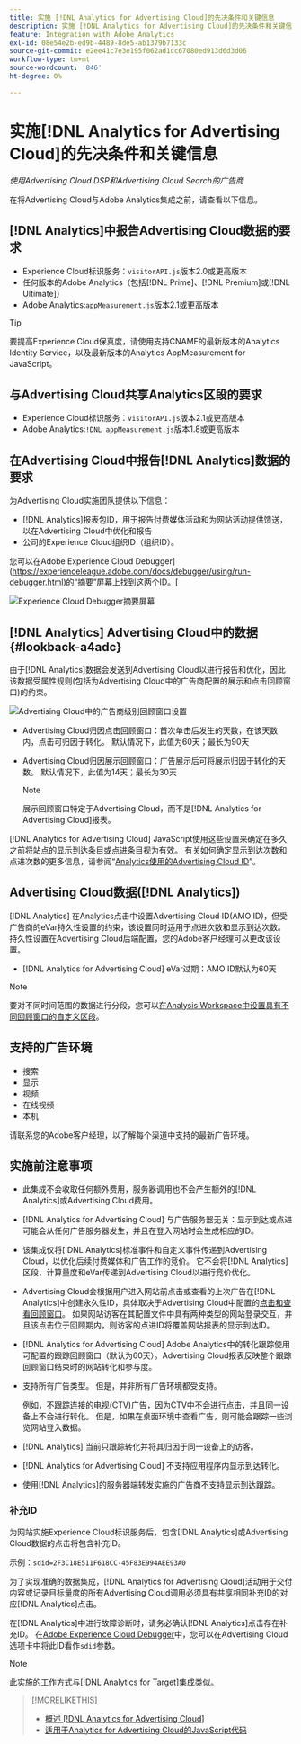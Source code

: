 ```yaml
---
title: 实施 [!DNL Analytics for Advertising Cloud]的先决条件和关键信息
description: 实施 [!DNL Analytics for Advertising Cloud]的先决条件和关键信息
feature: Integration with Adobe Analytics
exl-id: 08e54e2b-ed9b-4489-8de5-ab1379b7133c
source-git-commit: e2ee41c7e3e195f062ad1cc67080ed913d6d3d06
workflow-type: tm+mt
source-wordcount: '846'
ht-degree: 0%

---
```


# 实施[!DNL Analytics for Advertising Cloud]的先决条件和关键信息

*使用Advertising Cloud DSP和Advertising Cloud Search的广告商*

在将Advertising Cloud与Adobe Analytics集成之前，请查看以下信息。

## [!DNL Analytics]中报告Advertising Cloud数据的要求

* Experience Cloud标识服务：`visitorAPI.js`版本2.0或更高版本
* 任何版本的Adobe Analytics（包括[!DNL Prime]、[!DNL Premium]或[!DNL Ultimate]）
* Adobe Analytics:`appMeasurement.js`版本2.1或更高版本

>[!TIP]
>
>要提高Experience Cloud保真度，请使用支持CNAME的最新版本的Analytics Identity Service，以及最新版本的Analytics AppMeasurement for JavaScript。

## 与Advertising Cloud共享Analytics区段的要求

* Experience Cloud标识服务：`visitorAPI.js`版本2.1或更高版本
* Adobe Analytics:`!DNL appMeasurement.js`版本1.8或更高版本

## 在Advertising Cloud中报告[!DNL Analytics]数据的要求

为Advertising Cloud实施团队提供以下信息：

* [!DNL Analytics]报表包ID，用于报告付费媒体活动和为网站活动提供馈送，以在Advertising Cloud中优化和报告
* 公司的Experience Cloud组织ID（组织ID）。

您可以在Adobe Experience Cloud Debugger](https://experienceleague.adobe.com/docs/debugger/using/run-debugger.html)的“摘要”屏幕上找到这两个ID。[

![Experience Cloud Debugger摘要屏幕](/help/integrations/assets/a4adc-debugger-summary.png)

## [!DNL Analytics] Advertising Cloud中的数据 {#lookback-a4adc}

由于[!DNL Analytics]数据会发送到Advertising Cloud以进行报告和优化，因此该数据受属性规则(包括为Advertising Cloud中的广告商配置的展示和点击回顾窗口)的约束。

![Advertising Cloud中的广告商级别回顾窗口设置](/help/integrations/assets/a4adc-lookbacks.png)

* Advertising Cloud归因点击回顾窗口：首次单击后发生的天数，在该天数内，点击可归因于转化。 默认情况下，此值为60天；最长为90天
* Advertising Cloud归因展示回顾窗口：广告展示后可将展示归因于转化的天数。 默认情况下，此值为14天；最长为30天

   >[!NOTE]
   >
   > 展示回顾窗口特定于Advertising Cloud，而不是[!DNL Analytics for Advertising Cloud]报表。

[!DNL Analytics for Advertising Cloud] JavaScript使用这些设置来确定在多久之前将站点的显示到达条目或点进条目视为有效。 有关如何确定显示到达次数和点进次数的更多信息，请参阅“[Analytics使用的Advertising Cloud ID](ids.md)”。

## Advertising Cloud数据([!DNL Analytics])

[!DNL Analytics] 在Analytics点击中设置Advertising Cloud ID(AMO ID)，但受广告商的eVar持久性设置的约束，该设置同时适用于点进次数和显示到达次数。持久性设置在Advertising Cloud后端配置，您的Adobe客户经理可以更改该设置。

* [!DNL Analytics for Advertising Cloud] eVar过期：AMO ID默认为60天

>[!NOTE]
>
>要对不同时间范围的数据进行分段，您可以[在Analysis Workspace中设置具有不同回顾窗口的自定义区段](https://experienceleague.adobe.com/docs/analytics/components/segmentation/segmentation-workflow/seg-build.html)。

## 支持的广告环境

* 搜索
* 显示
* 视频
* 在线视频
* 本机

请联系您的Adobe客户经理，以了解每个渠道中支持的最新广告环境。

## 实施前注意事项

* 此集成不会收取任何额外费用，服务器调用也不会产生额外的[!DNL Analytics]或Advertising Cloud费用。

* [!DNL Analytics for Advertising Cloud] 与广告服务器无关：显示到达或点进可能会从任何广告服务器发生，并且在登入网站时会生成相应的ID。

* 该集成仅将[!DNL Analytics]标准事件和自定义事件传递到Advertising Cloud，以优化后续付费媒体和广告工作的竞价。 它不会将[!DNL Analytics]区段、计算量度和eVar传递到Advertising Cloud以进行竞价优化。

* Advertising Cloud会根据用户进入网站前点击或查看的上次广告在[!DNL Analytics]中创建永久性ID，具体取决于Advertising Cloud中配置的[点击和查看回顾窗口](#lookback-a4adc)。 如果网站访客在其配置文件中具有两种类型的网站登录交互，并且该点击位于回顾期内，则访客的点进ID将覆盖网站报表的显示到达ID。

* [!DNL Analytics for Advertising Cloud] Adobe Analytics中的转化跟踪使用可配置的跟踪回顾窗口（默认为60天）。Advertising Cloud报表反映整个跟踪回顾窗口结束时的网站转化和参与度。

* 支持所有广告类型。 但是，并非所有广告环境都受支持。

   例如，不跟踪连接的电视(CTV)广告，因为CTV中不会进行点击，并且同一设备上不会进行转化。 但是，如果在桌面环境中查看广告，则可能会跟踪一些浏览网站登入数据。

* [!DNL Analytics] 当前只跟踪转化并将其归因于同一设备上的访客。

* [!DNL Analytics for Advertising Cloud] 不支持应用程序内显示到达转化。

* 使用[!DNL Analytics]的服务器端转发实施的广告商不支持显示到达跟踪。

### 补充ID

为网站实施Experience Cloud标识服务后，包含[!DNL Analytics]或Advertising Cloud数据的点击将包含补充ID。

示例：`sdid=2F3C18E511F618CC-45F83E994AEE93A0`

为了实现准确的数据集成，[!DNL Analytics for Advertising Cloud]活动用于交付内容或记录目标量度的所有Advertising Cloud调用必须具有共享相同补充ID的对应[!DNL Analytics]点击。

在[!DNL Analytics]中进行故障诊断时，请务必确认[!DNL Analytics]点击存在补充ID。 在[Adobe Experience Cloud Debugger](https://experienceleague.adobe.com/docs/debugger/using/experience-cloud-debugger.html)中，您可以在Advertising Cloud选项卡中将此ID看作`sdid`参数。

>[!NOTE]
>
> 此实施的工作方式与[!DNL Analytics for Target]集成类似。

>[!MORELIKETHIS]
>
>* [概述 [!DNL Analytics for Advertising Cloud]](overview.md)
>* [适用于Analytics for Advertising Cloud的JavaScript代码](/help/integrations/analytics/javascript.md)

